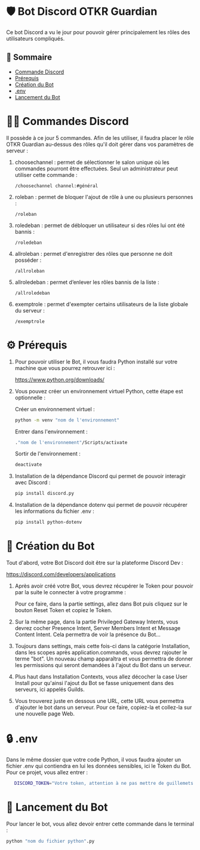 # 🛡️ Bot Discord OTKR Guardian

Ce bot Discord a vu le jour pour pouvoir gérer principalement les rôles des utilisateurs compliqués.

## 📜 Sommaire
- [Commande Discord](#🧑‍💻-commandes-discord)
- [Prérequis](#⚙️-prérequis)
- [Création du Bot](#🤖-création-du-bot)
- [.env](#🔒-env)
- [Lancement du Bot](#🚀-lancement-du-bot)

# 🧑‍💻 Commandes Discord

Il possède à ce jour 5 commandes. Afin de les utiliser, il faudra placer le rôle OTKR Guardian au-dessus des rôles qu'il doit gérer dans vos paramètres de serveur :

1. choosechannel : permet de sélectionner le salon unique où les commandes pourront être effectuées. Seul un administrateur peut utiliser cette commande :

   ```
   /choosechannel channel:#général
   ```

2. roleban : permet de bloquer l'ajout de rôle à une ou plusieurs personnes :

      ```
   /roleban 
   ```

3. roledeban : permet de débloquer un utilisateur si des rôles lui ont été bannis :

    ```
   /roledeban 
   ```

4. allroleban : permet d'enregistrer des rôles que personne ne doit posséder :

    ```
   /allroleban 
   ```

5. allroledeban : permet d’enlever les rôles bannis de la liste :

    ```
   /allroledeban 
   ```

6. exemptrole : permet d'exempter certains utilisateurs de la liste globale du serveur :

    ```
   /exemptrole 
   ```

# ⚙️ Prérequis

1. Pour pouvoir utiliser le Bot, il vous faudra Python installé sur votre machine que vous pourrez retrouver ici :

      https://www.python.org/downloads/

2. Vous pouvez créer un environnement virtuel Python, cette étape est optionnelle :

      Créer un environnement virtuel :
    ```bash
   python -m venv "nom de l'environnement"
   ```

      Entrer dans l'environnement :
    ```bash
   ."nom de l'environnement"/Scripts/activate
   ```

      Sortir de l'environnement :
    ```bash
   deactivate
   ```

4. Installation de la dépendance Discord qui permet de pouvoir interagir avec Discord :

      ```bash
   pip install discord.py
   ```
   
6. Installation de la dépendance dotenv qui permet de pouvoir récupérer les informations du fichier .env :

      ```bash
   pip install python-dotenv
   ```
   
# 🤖 Création du Bot

Tout d'abord, votre Bot Discord doit être sur la plateforme Discord Dev :

  https://discord.com/developers/applications

1. Après avoir créé votre Bot, vous devrez récupérer le Token pour pouvoir par la suite le connecter à votre programme :

      Pour ce faire, dans la partie settings, allez dans Bot puis cliquez sur le bouton Reset Token et copiez le Token.

2. Sur la même page, dans la partie Privileged Gateway Intents, vous devrez cocher Presence Intent, Server Members Intent et Message Content Intent. Cela permettra de voir la présence du Bot...

3. Toujours dans settings, mais cette fois-ci dans la catégorie Installation, dans les scopes après application.commands, vous devrez rajouter le terme "bot". Un nouveau champ apparaîtra et vous permettra de donner les permissions qui seront demandées à l'ajout du Bot dans un serveur.

4. Plus haut dans Installation Contexts, vous allez décocher la case User Install pour qu'ainsi l'ajout du Bot se fasse uniquement dans des serveurs, ici appelés Guilds.

5. Vous trouverez juste en dessous une URL, cette URL vous permettra d'ajouter le bot dans un serveur. Pour ce faire, copiez-la et collez-la sur une nouvelle page Web.

# 🔒 .env

Dans le même dossier que votre code Python, il vous faudra ajouter un fichier .env qui contiendra en lui les données sensibles, ici le Token du Bot. Pour ce projet, vous allez entrer :

```bash
   DISCORD_TOKEN="Votre token, attention à ne pas mettre de guillemets ou d'espace après le signe ="
```

# 🚀 Lancement du Bot

Pour lancer le bot, vous allez devoir entrer cette commande dans le terminal :

   ```bash
 python "nom du fichier python".py
 ```
